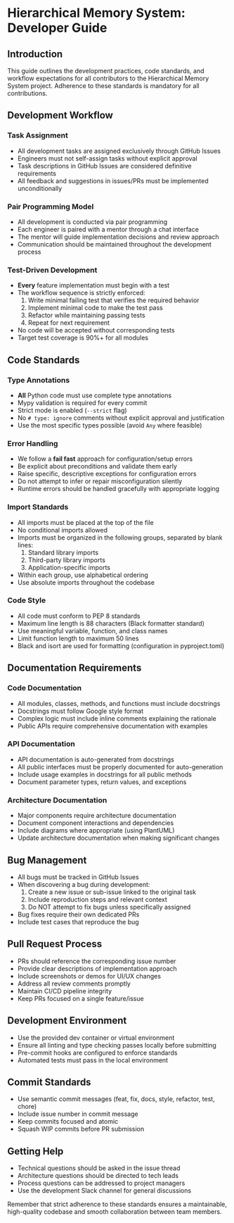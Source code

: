 # Hierarchical Memory System: Developer Guide

## Introduction

This guide outlines the development practices, code standards, and workflow expectations for all contributors to the Hierarchical Memory System project. Adherence to these standards is mandatory for all contributions.

## Development Workflow

### Task Assignment

- All development tasks are assigned exclusively through GitHub Issues
- Engineers must not self-assign tasks without explicit approval
- Task descriptions in GitHub Issues are considered definitive requirements
- All feedback and suggestions in issues/PRs must be implemented unconditionally

### Pair Programming Model

- All development is conducted via pair programming
- Each engineer is paired with a mentor through a chat interface
- The mentor will guide implementation decisions and review approach
- Communication should be maintained throughout the development process

### Test-Driven Development

- **Every** feature implementation must begin with a test
- The workflow sequence is strictly enforced:
  1. Write minimal failing test that verifies the required behavior
  2. Implement minimal code to make the test pass
  3. Refactor while maintaining passing tests
  4. Repeat for next requirement
- No code will be accepted without corresponding tests
- Target test coverage is 90%+ for all modules

## Code Standards

### Type Annotations

- **All** Python code must use complete type annotations
- Mypy validation is required for every commit
- Strict mode is enabled (`--strict` flag)
- No `# type: ignore` comments without explicit approval and justification
- Use the most specific types possible (avoid `Any` where feasible)

### Error Handling

- We follow a **fail fast** approach for configuration/setup errors
- Be explicit about preconditions and validate them early
- Raise specific, descriptive exceptions for configuration errors
- Do not attempt to infer or repair misconfiguration silently
- Runtime errors should be handled gracefully with appropriate logging

### Import Standards

- All imports must be placed at the top of the file
- No conditional imports allowed
- Imports must be organized in the following groups, separated by blank lines:
  1. Standard library imports
  2. Third-party library imports
  3. Application-specific imports
- Within each group, use alphabetical ordering
- Use absolute imports throughout the codebase

### Code Style

- All code must conform to PEP 8 standards
- Maximum line length is 88 characters (Black formatter standard)
- Use meaningful variable, function, and class names
- Limit function length to maximum 50 lines
- Black and isort are used for formatting (configuration in pyproject.toml)

## Documentation Requirements

### Code Documentation

- All modules, classes, methods, and functions must include docstrings
- Docstrings must follow Google style format
- Complex logic must include inline comments explaining the rationale
- Public APIs require comprehensive documentation with examples

### API Documentation

- API documentation is auto-generated from docstrings
- All public interfaces must be properly documented for auto-generation
- Include usage examples in docstrings for all public methods
- Document parameter types, return values, and exceptions

### Architecture Documentation

- Major components require architecture documentation
- Document component interactions and dependencies
- Include diagrams where appropriate (using PlantUML)
- Update architecture documentation when making significant changes

## Bug Management

- All bugs must be tracked in GitHub Issues
- When discovering a bug during development:
  1. Create a new issue or sub-issue linked to the original task
  2. Include reproduction steps and relevant context
  3. Do NOT attempt to fix bugs unless specifically assigned
- Bug fixes require their own dedicated PRs
- Include test cases that reproduce the bug

## Pull Request Process

- PRs should reference the corresponding issue number
- Provide clear descriptions of implementation approach
- Include screenshots or demos for UI/UX changes
- Address all review comments promptly
- Maintain CI/CD pipeline integrity
- Keep PRs focused on a single feature/issue

## Development Environment

- Use the provided dev container or virtual environment
- Ensure all linting and type checking passes locally before submitting
- Pre-commit hooks are configured to enforce standards
- Automated tests must pass in the local environment

## Commit Standards

- Use semantic commit messages (feat, fix, docs, style, refactor, test, chore)
- Include issue number in commit message
- Keep commits focused and atomic
- Squash WIP commits before PR submission

## Getting Help

- Technical questions should be asked in the issue thread
- Architecture questions should be directed to tech leads
- Process questions can be addressed to project managers
- Use the development Slack channel for general discussions

Remember that strict adherence to these standards ensures a maintainable, high-quality codebase and smooth collaboration between team members.
